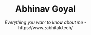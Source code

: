 <div align="center">
    <h1>Abhinav Goyal</h1>
    <i>Everything you want to know about me -</i>
    <br target="_blank">https://www.zabhitak.tech/<br>
    </div>
   <p align="center">
 <img src="https://github.com/zabhitak/portfolio_node/blob/master/abhi.gif" align="center" alt=""/>
</p>
    <!-- <sub><sup>© 2020 Abhinav Portfolio, licensed under the <a href="./LICENSE">MIT License</a>.</sup></sub> -->

